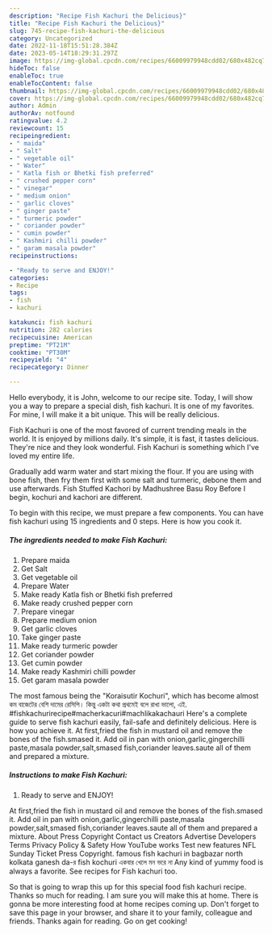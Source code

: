 ```yaml
---
description: "Recipe Fish Kachuri the Delicious}"
title: "Recipe Fish Kachuri the Delicious}"
slug: 745-recipe-fish-kachuri-the-delicious
category: Uncategorized
date: 2022-11-18T15:51:28.384Z
date: 2023-05-14T18:29:31.297Z
image: https://img-global.cpcdn.com/recipes/66009979948cdd02/680x482cq70/fish-kachuri-recipe-main-photo.jpg
hideToc: false
enableToc: true
enableTocContent: false
thumbnail: https://img-global.cpcdn.com/recipes/66009979948cdd02/680x482cq70/fish-kachuri-recipe-main-photo.jpg
cover: https://img-global.cpcdn.com/recipes/66009979948cdd02/680x482cq70/fish-kachuri-recipe-main-photo.jpg
author: Admin
authorAv: notfound
ratingvalue: 4.2
reviewcount: 15
recipeingredient:
- " maida"
- " Salt"
- " vegetable oil"
- " Water"
- " Katla fish or Bhetki fish preferred"
- " crushed pepper corn"
- " vinegar"
- " medium onion"
- " garlic cloves"
- " ginger paste"
- " turmeric powder"
- " coriander powder"
- " cumin powder"
- " Kashmiri chilli powder"
- " garam masala powder"
recipeinstructions:

- "Ready to serve and ENJOY!"
categories:
- Recipe
tags:
- fish
- kachuri

katakunci: fish kachuri 
nutrition: 282 calories
recipecuisine: American
preptime: "PT21M"
cooktime: "PT30M"
recipeyield: "4"
recipecategory: Dinner

---
```



Hello everybody, it is John, welcome to our recipe site. Today, I will show you a way to prepare a special dish, fish kachuri. It is one of my favorites. For mine, I will make it a bit unique. This will be really delicious.

Fish Kachuri is one of the most favored of current trending meals in the world. It is enjoyed by millions daily. It's simple, it is fast, it tastes delicious. They're nice and they look wonderful. Fish Kachuri is something which I've loved my entire life.

Gradually add warm water and start mixing the flour. If you are using with bone fish, then fry them first with some salt and turmeric, debone them and use afterwards. Fish Stuffed Kachori by Madhushree Basu Roy Before I begin, kochuri and kachori are different.


To begin with this recipe, we must prepare a few components. You can have fish kachuri using 15 ingredients and 0 steps. Here is how you cook it.

<!--inarticleads1-->

##### The ingredients needed to make Fish Kachuri:

1. Prepare  maida
1. Get  Salt
1. Get  vegetable oil
1. Prepare  Water
1. Make ready  Katla fish or Bhetki fish preferred
1. Make ready  crushed pepper corn
1. Prepare  vinegar
1. Prepare  medium onion
1. Get  garlic cloves
1. Take  ginger paste
1. Make ready  turmeric powder
1. Get  coriander powder
1. Get  cumin powder
1. Make ready  Kashmiri chilli powder
1. Get  garam masala powder


The most famous being the &#34;Koraisutir Kochuri&#34;, which has become almost কম বাজেটের বেশি দামের রেসিপি। কিন্তু একটা কথা প্রথমেই বলে রাখা ভালো, এই. #fishkachurirecipe#macherkacuri#machlikakachauri Here&#39;s a complete guide to serve fish kachuri easily, fail-safe and definitely delicious. Here is how you achieve it. At first,fried the fish in mustard oil and remove the bones of the fish.smased it. Add oil in pan with onion,garlic,gingerchilli paste,masala powder,salt,smased fish,coriander leaves.saute all of them and prepared a mixture. 

<!--inarticleads2-->

##### Instructions to make Fish Kachuri:


1. Ready to serve and ENJOY!

At first,fried the fish in mustard oil and remove the bones of the fish.smased it. Add oil in pan with onion,garlic,gingerchilli paste,masala powder,salt,smased fish,coriander leaves.saute all of them and prepared a mixture. About Press Copyright Contact us Creators Advertise Developers Terms Privacy Policy &amp; Safety How YouTube works Test new features NFL Sunday Ticket Press Copyright. famous fish kachuri in bagbazar north kolkata ganesh da-র fish kochuri একবার খেলে মন ভরে না Any kind of yummy food is always a favorite. See recipes for Fish kachuri too. 

So that is going to wrap this up for this special food fish kachuri recipe. Thanks so much for reading. I am sure you will make this at home. There is gonna be more interesting food at home recipes coming up. Don't forget to save this page in your browser, and share it to your family, colleague and friends. Thanks again for reading. Go on get cooking!
